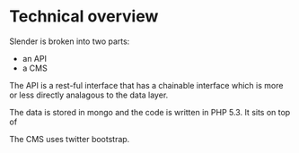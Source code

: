 # Technical overview

Slender is broken into two parts:

 * an API
 * a CMS

The API is a rest-ful interface that has a chainable interface which is more or less directly analagous to the data layer.

The data is stored in mongo and the code is written in PHP 5.3.  It sits on top of 

The CMS uses twitter bootstrap.
